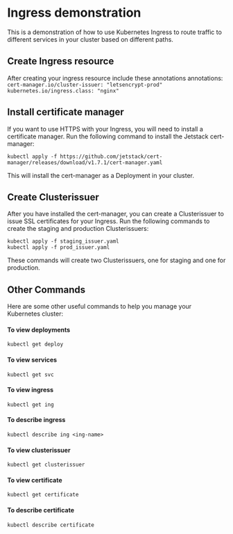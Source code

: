 # Ingress demonstration 
This is a demonstration of how to use Kubernetes Ingress to route traffic to different services in your cluster based on different paths.

## Create Ingress resource
After creating your ingress resource include these annotations
  annotations:
    ```
    cert-manager.io/cluster-issuer: "letsencrypt-prod"
    kubernetes.io/ingress.class: "nginx"
    ```

## Install certificate manager
If you want to use HTTPS with your Ingress, you will need to install a certificate manager. Run the following command to install the Jetstack cert-manager:

```
kubectl apply -f https://github.com/jetstack/cert-manager/releases/download/v1.7.1/cert-manager.yaml
```

This will install the cert-manager as a Deployment in your cluster.

## Create Clusterissuer
After you have installed the cert-manager, you can create a Clusterissuer to issue SSL certificates for your Ingress. Run the following commands to create the staging and production Clusterissuers:

```
kubectl apply -f staging_issuer.yaml
kubectl apply -f prod_issuer.yaml
```

These commands will create two Clusterissuers, one for staging and one for production.

## Other Commands
Here are some other useful commands to help you manage your Kubernetes cluster:

#### To view deployments
```
kubectl get deploy
```
#### To view services
```
kubectl get svc
```
#### To view ingress
```
kubectl get ing
```
#### To describe ingress
```
kubectl describe ing <ing-name>
```
#### To view clusterissuer
```
kubectl get clusterissuer
```
#### To view certificate
```
kubectl get certificate
```
#### To describe certificate
```
kubectl describe certificate
```
